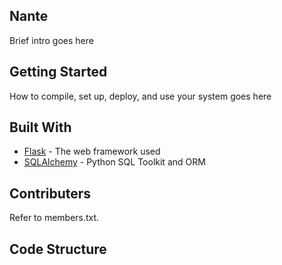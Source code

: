 ## Nante
Brief intro goes here

## Getting Started
How to compile, set up, deploy, and use your system goes here

## Built With
* [Flask](http://flask.pocoo.org/) - The web framework used
* [SQLAlchemy](https://www.sqlalchemy.org/) - Python SQL Toolkit and ORM

## Contributers
Refer to members.txt.

## Code Structure
